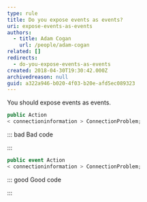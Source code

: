 ```yaml
---
type: rule
title: Do you expose events as events?
uri: expose-events-as-events
authors:
  - title: Adam Cogan
    url: /people/adam-cogan
related: []
redirects:
  - do-you-expose-events-as-events
created: 2018-04-30T19:30:42.000Z
archivedreason: null
guid: a322a946-b020-4f03-b20e-afd5ec089323
---
```

You should expose events as events.

<!--endintro-->

```csharp
public Action
< connectioninformation > ConnectionProblem;
```

::: bad
Bad code

:::

```csharp
public event Action
< connectioninformation > ConnectionProblem;
```

::: good
Good code

:::